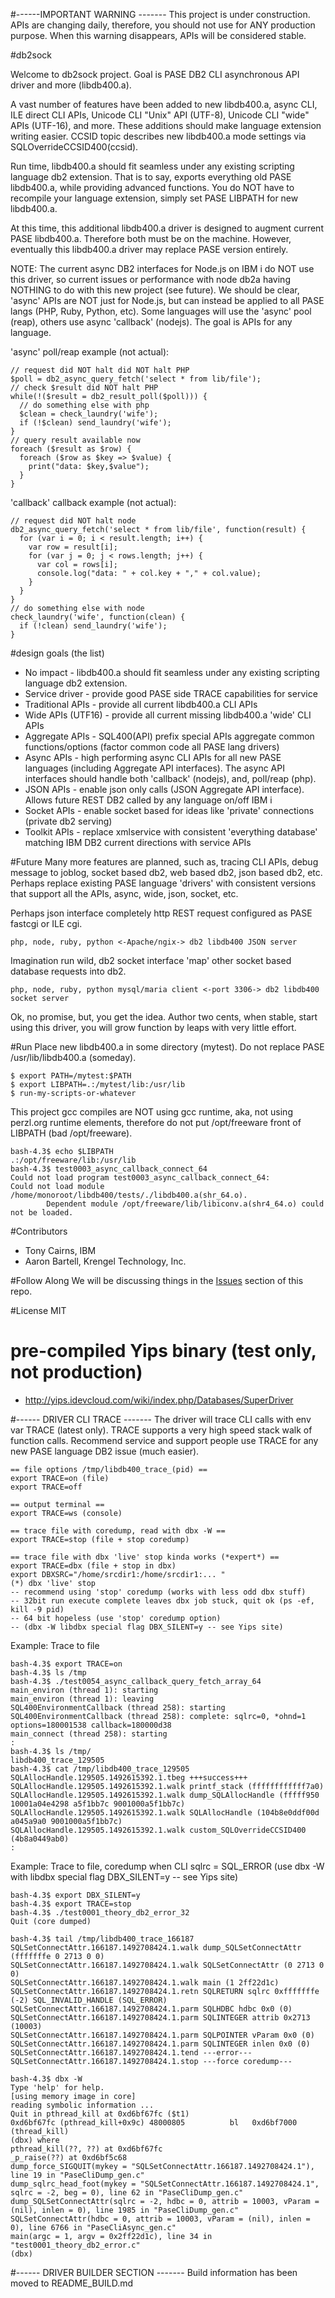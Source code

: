 #------IMPORTANT WARNING -------
This project is under construction. APIs are changing daily, therefore, you should not use for ANY production purpose. 
When this warning disappears, APIs will be considered stable.


#db2sock

Welcome to db2sock project. Goal is PASE DB2 CLI asynchronous API driver and more (libdb400.a).

A vast number of features have been added to new libdb400.a, async CLI, ILE direct CLI APIs, 
Unicode CLI "Unix" API (UTF-8), Unicode CLI "wide" APIs (UTF-16), and more.
These additions should make language extension writing easier.
CCSID topic describes new libdb400.a mode settings via SQLOverrideCCSID400(ccsid).

Run time, libdb400.a should fit seamless under any existing scripting language db2 extension. 
That is to say, exports everything old PASE libdb400.a, while providing advanced functions.
You do NOT have to recompile your language extension, simply set PASE LIBPATH for new libdb400.a.

At this time, this additional libdb400.a driver is designed to augment current PASE
libdb400.a. Therefore both must be on the machine. However, eventually
this libdb400.a driver may replace PASE version entirely.

NOTE: The current async DB2 interfaces for Node.js on IBM i do NOT use this driver, so current issues or
performance with node db2a having NOTHING to do with this new project (see future). We should be clear,
'async' APIs are NOT just for Node.js, but can instead be applied to all PASE langs (PHP, Ruby, Python, etc).
Some languages will use the 'async' pool (reap), others use async 'callback' (nodejs). The goal
is APIs for any language.

'async' poll/reap example (not actual):
```
// request did NOT halt did NOT halt PHP
$poll = db2_async_query_fetch('select * from lib/file');
// check $result did NOT halt PHP
while(!($result = db2_result_poll($poll))) {
  // do something else with php
  $clean = check_laundry('wife');
  if (!$clean) send_laundry('wife');
}
// query result available now
foreach ($result as $row) {
  foreach ($row as $key => $value) {
    print("data: $key,$value");
  }
}
```

'callback' callback example (not actual):
```
// request did NOT halt node
db2_async_query_fetch('select * from lib/file', function(result) {
  for (var i = 0; i < result.length; i++) {
    var row = result[i];
    for (var j = 0; j < rows.length; j++) {
      var col = rows[i];
      console.log("data: " + col.key + "," + col.value);
    }
  }
}
// do something else with node
check_laundry('wife', function(clean) {
  if (!clean) send_laundry('wife');
}
```


#design goals (the list)
- No impact - libdb400.a should fit seamless under any existing scripting language db2 extension.
- Service driver - provide good PASE side TRACE capabilities for service
- Traditional APIs - provide all current libdb400.a CLI APIs
- Wide APIs (UTF16) - provide all current missing libdb400.a 'wide' CLI APIs
- Aggregate APIs - SQL400(API) prefix special APIs aggregate common functions/options (factor common code all PASE lang drivers)
- Async APIs - high performing async CLI APIs for all new PASE languages (including Aggregate API interfaces). 
The async API interfaces should handle both 'callback' (nodejs), and, poll/reap (php).
- JSON APIs - enable json only calls (JSON Aggregate API interface). Allows future REST DB2 called by any language on/off IBM i
- Socket APIs - enable socket based for ideas like 'private' connections (private db2 serving)
- Toolkit APIs - replace xmlservice with consistent 'everything database' matching IBM DB2 current directions with service APIs

#Future
Many more features are planned, such as, tracing CLI APIs, debug message to joblog, socket based db2,
web based db2, json based db2, etc. Perhaps replace existing PASE language 'drivers' with consistent
versions that support all the APIs, async, wide, json, socket, etc. 

Perhaps json interface completely
http REST request configured as PASE fastcgi or ILE cgi. 
```
php, node, ruby, python <-Apache/ngix-> db2 libdb400 JSON server
```  

Imagination run wild, db2 socket interface 
'map' other socket based database requests into db2.
```
php, node, ruby, python mysql/maria client <-port 3306-> db2 libdb400 socket server
```
 
Ok, no promise, but, you get the idea. Author two cents, when stable, start using this driver, 
you will grow function by leaps with very little effort.

#Run
Place new libdb400.a in some directory (mytest). 
Do not replace PASE /usr/lib/libdb400.a (someday).
```
$ export PATH=/mytest:$PATH
$ export LIBPATH=.:/mytest/lib:/usr/lib
$ run-my-scripts-or-whatever
```

This project gcc compiles are NOT using gcc runtime, aka,
not using perzl.org runtime elements, therefore 
do not put /opt/freeware front of LIBPATH (bad /opt/freeware).
```
bash-4.3$ echo $LIBPATH
.:/opt/freeware/lib:/usr/lib
bash-4.3$ test0003_async_callback_connect_64
Could not load program test0003_async_callback_connect_64:
Could not load module /home/monoroot/libdb400/tests/./libdb400.a(shr_64.o).
        Dependent module /opt/freeware/lib/libiconv.a(shr4_64.o) could not be loaded.
```

#Contributors
- Tony Cairns, IBM
- Aaron Bartell, Krengel Technology, Inc.

#Follow Along
We will be discussing things in the [Issues](http://bit.ly/db2sock-issues) section of this repo.  

#License
MIT

# pre-compiled Yips binary (test only, not production)
* http://yips.idevcloud.com/wiki/index.php/Databases/SuperDriver


#------ DRIVER CLI TRACE -------
The driver will trace CLI calls with env var TRACE (latest only).
TRACE supports a very high speed stack walk of function calls.
Recommend service and support people use TRACE for any new PASE language DB2 issue (much easier).
```
== file options /tmp/libdb400_trace_(pid) ==
export TRACE=on (file)
export TRACE=off

== output terminal ==
export TRACE=ws (console)

== trace file with coredump, read with dbx -W ==
export TRACE=stop (file + stop coredump)

== trace file with dbx 'live' stop kinda works (*expert*) ==
export TRACE=dbx (file + stop in dbx)
export DBXSRC="/home/srcdir1:/home/srcdir1:... "
(*) dbx 'live' stop
-- recommend using 'stop' coredump (works with less odd dbx stuff)
-- 32bit run execute complete leaves dbx job stuck, quit ok (ps -ef, kill -9 pid)
-- 64 bit hopeless (use 'stop' coredump option)
-- (dbx -W libdbx special flag DBX_SILENT=y -- see Yips site)
```

Example: Trace to file
```
bash-4.3$ export TRACE=on
bash-4.3$ ls /tmp
bash-4.3$ ./test0054_async_callback_query_fetch_array_64                    
main_environ (thread 1): starting
main_environ (thread 1): leaving
SQL400EnvironmentCallback (thread 258): starting
SQL400EnvironmentCallback (thread 258): complete: sqlrc=0, *ohnd=1 options=180001538 callback=180000d38
main_connect (thread 258): starting
:
bash-4.3$ ls /tmp/
libdb400_trace_129505
bash-4.3$ cat /tmp/libdb400_trace_129505 
SQLAllocHandle.129505.1492615392.1.tbeg +++success+++
SQLAllocHandle.129505.1492615392.1.walk printf_stack (ffffffffffff7a0)
SQLAllocHandle.129505.1492615392.1.walk dump_SQLAllocHandle (fffff950 10001a04e4298 a5f1bb7c 9001000a5f1bb7c)
SQLAllocHandle.129505.1492615392.1.walk SQLAllocHandle (104b8e0ddf00d a045a9a0 9001000a5f1bb7c)
SQLAllocHandle.129505.1492615392.1.walk custom_SQLOverrideCCSID400 (4b8a0449ab0)
:
```

Example: Trace to file, coredump when CLI sqlrc = SQL_ERROR
(use dbx -W with libdbx special flag DBX_SILENT=y -- see Yips site) 
```
bash-4.3$ export DBX_SILENT=y
bash-4.3$ export TRACE=stop             
bash-4.3$ ./test0001_theory_db2_error_32
Quit (core dumped)

bash-4.3$ tail /tmp/libdb400_trace_166187
SQLSetConnectAttr.166187.1492708424.1.walk dump_SQLSetConnectAttr (fffffffe 0 2713 0 0)
SQLSetConnectAttr.166187.1492708424.1.walk SQLSetConnectAttr (0 2713 0 0)
SQLSetConnectAttr.166187.1492708424.1.walk main (1 2ff22d1c)
SQLSetConnectAttr.166187.1492708424.1.retn SQLRETURN sqlrc 0xfffffffe (-2) SQL_INVALID_HANDLE (SQL_ERROR)
SQLSetConnectAttr.166187.1492708424.1.parm SQLHDBC hdbc 0x0 (0)
SQLSetConnectAttr.166187.1492708424.1.parm SQLINTEGER attrib 0x2713 (10003)
SQLSetConnectAttr.166187.1492708424.1.parm SQLPOINTER vParam 0x0 (0)
SQLSetConnectAttr.166187.1492708424.1.parm SQLINTEGER inlen 0x0 (0)
SQLSetConnectAttr.166187.1492708424.1.tend ---error---
SQLSetConnectAttr.166187.1492708424.1.stop ---force coredump---

bash-4.3$ dbx -W                        
Type 'help' for help.
[using memory image in core]
reading symbolic information ...
Quit in pthread_kill at 0xd6bf67fc ($t1)
0xd6bf67fc (pthread_kill+0x9c) 48000805          bl   0xd6bf7000 (thread_kill)    
(dbx) where
pthread_kill(??, ??) at 0xd6bf67fc
_p_raise(??) at 0xd6bf5c68
dump_force_SIGQUIT(mykey = "SQLSetConnectAttr.166187.1492708424.1"), line 19 in "PaseCliDump_gen.c"
dump_sqlrc_head_foot(mykey = "SQLSetConnectAttr.166187.1492708424.1", sqlrc = -2, beg = 0), line 62 in "PaseCliDump_gen.c"
dump_SQLSetConnectAttr(sqlrc = -2, hdbc = 0, attrib = 10003, vParam = (nil), inlen = 0), line 1985 in "PaseCliDump_gen.c"
SQLSetConnectAttr(hdbc = 0, attrib = 10003, vParam = (nil), inlen = 0), line 6766 in "PaseCliAsync_gen.c"
main(argc = 1, argv = 0x2ff22d1c), line 34 in "test0001_theory_db2_error.c"
(dbx) 

```

#------ DRIVER BUILDER SECTION -------
Build information has been moved to README_BUILD.md

